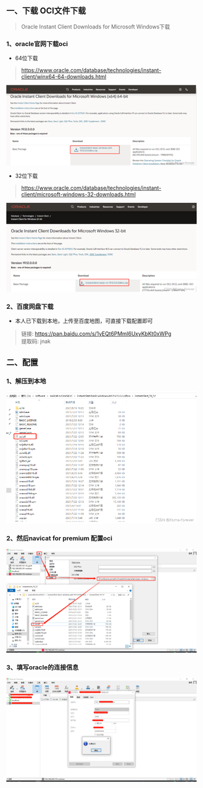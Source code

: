## 一、下载 OCI文件下载
> Oracle Instant Client Downloads for Microsoft Windows下载
### 1、oracle官网下载oci

+ 64位下载
> https://www.oracle.com/database/technologies/instant-client/winx64-64-downloads.html

![64.png](64.png)

+ 32位下载
> https://www.oracle.com/database/technologies/instant-client/microsoft-windows-32-downloads.html

![32.png](32.png)

### 2、百度网盘下载

+ 本人已下载到本地，上传至百度地图，可直接下载配置即可
> 链接: https://pan.baidu.com/s/1yEQt6PMml6UxyKbKt0xWPg  
> 提取码: jnak
## 二、配置
### 1、解压到本地
![localOci.png](locaOcil.png)
### 2、然后navicat for premium 配置oci
![edit-oci.png](edit-oci.png)
### 3、填写oracle的连接信息
![connectionOracle](connectionOracle.png)
